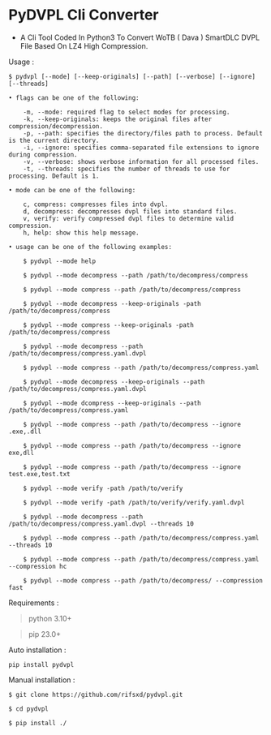 # PyDVPL Cli Converter
- A Cli Tool Coded In Python3 To Convert WoTB ( Dava ) SmartDLC DVPL File Based On LZ4 High Compression.

Usage :

    $ pydvpl [--mode] [--keep-originals] [--path] [--verbose] [--ignore] [--threads]

    • flags can be one of the following:

        -m, --mode: required flag to select modes for processing.
        -k, --keep-originals: keeps the original files after compression/decompression.
        -p, --path: specifies the directory/files path to process. Default is the current directory.
        -i, --ignore: specifies comma-separated file extensions to ignore during compression.
        -v, --verbose: shows verbose information for all processed files.
        -t, --threads: specifies the number of threads to use for processing. Default is 1.

    • mode can be one of the following:

        c, compress: compresses files into dvpl.
        d, decompress: decompresses dvpl files into standard files.
        v, verify: verify compressed dvpl files to determine valid compression.
        h, help: show this help message.

    • usage can be one of the following examples:

        $ pydvpl --mode help

        $ pydvpl --mode decompress --path /path/to/decompress/compress

        $ pydvpl --mode compress --path /path/to/decompress/compress

        $ pydvpl --mode decompress --keep-originals -path /path/to/decompress/compress

        $ pydvpl --mode compress --keep-originals -path /path/to/decompress/compress

        $ pydvpl --mode decompress --path /path/to/decompress/compress.yaml.dvpl

        $ pydvpl --mode compress --path /path/to/decompress/compress.yaml

        $ pydvpl --mode decompress --keep-originals --path /path/to/decompress/compress.yaml.dvpl

        $ pydvpl --mode dcompress --keep-originals --path /path/to/decompress/compress.yaml

        $ pydvpl --mode compress --path /path/to/decompress --ignore .exe,.dll

        $ pydvpl --mode compress --path /path/to/decompress --ignore exe,dll

        $ pydvpl --mode compress --path /path/to/decompress --ignore test.exe,test.txt

        $ pydvpl --mode verify -path /path/to/verify

        $ pydvpl --mode verify -path /path/to/verify/verify.yaml.dvpl
        
        $ pydvpl --mode decompress --path /path/to/decompress/compress.yaml.dvpl --threads 10

        $ pydvpl --mode compress --path /path/to/decompress/compress.yaml --threads 10

        $ pydvpl --mode compress --path /path/to/decompress/compress.yaml --compression hc
        
        $ pydvpl --mode compress --path /path/to/decompress/ --compression fast

Requirements :

>python 3.10+

>pip 23.0+

Auto installation :
```
pip install pydvpl
```

Manual installation :

```
$ git clone https://github.com/rifsxd/pydvpl.git
```

```
$ cd pydvpl
```

```
$ pip install ./
```
